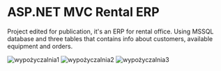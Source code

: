 # ASP.NET MVC Rental ERP
Project edited for publication, it's an ERP for rental office.
Using MSSQL database and three tables that contains info about customers, available equipment and orders.

![wypożyczalnia1](https://github.com/GooeyWeb/Rental-ERP/assets/127024797/72c49c59-915f-4d37-b849-8d4a184d7bd0)
![wypożyczalnia2](https://github.com/GooeyWeb/Rental-ERP/assets/127024797/063d0fd4-885c-4ac1-b76d-116b02e79b31)
![wypożyczalnia3](https://github.com/GooeyWeb/Rental-ERP/assets/127024797/babf7072-354e-458e-9968-efa8d38075da)
